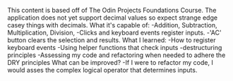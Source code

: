 This content is based off of The Odin Projects Foundations Course.
The application does not yet support decimal values so expect strange edge casey things with decimals.
What it's capable of:
  -Addition, Subtraction, Multiplication, Division,
  -Clicks and keyboard events register inputs.
  -'AC' button clears the selection and results.
What I learned:
  -How to register keyboard events
  -Using helper functions that check inputs
  -destructuring principles
  -Assessing my code and refactoring when needed to adhere the DRY principles
What can be improved?
  -If I were to refactor my code, I would asses the complex logical operator that determines inputs. 
